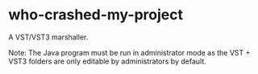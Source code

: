 # who-crashed-my-project

A VST/VST3 marshaller. 

Note: The Java program must be run in administrator mode as the VST + VST3 folders are only editable by administrators by default. 